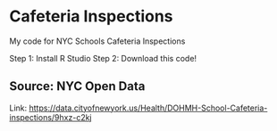 # Cafeteria Inspections
My code for NYC Schools Cafeteria Inspections

Step 1: Install R Studio
Step 2: Download this code!

## Source: NYC Open Data
Link: https://data.cityofnewyork.us/Health/DOHMH-School-Cafeteria-inspections/9hxz-c2kj
